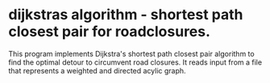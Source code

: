 # dijkstras algorithm - shortest path closest pair for roadclosures.

This program implements Dijkstra's shortest path closest pair algorithm to find the optimal detour to circumvent road closures. It reads input from a file that represents a weighted and directed acylic graph.
